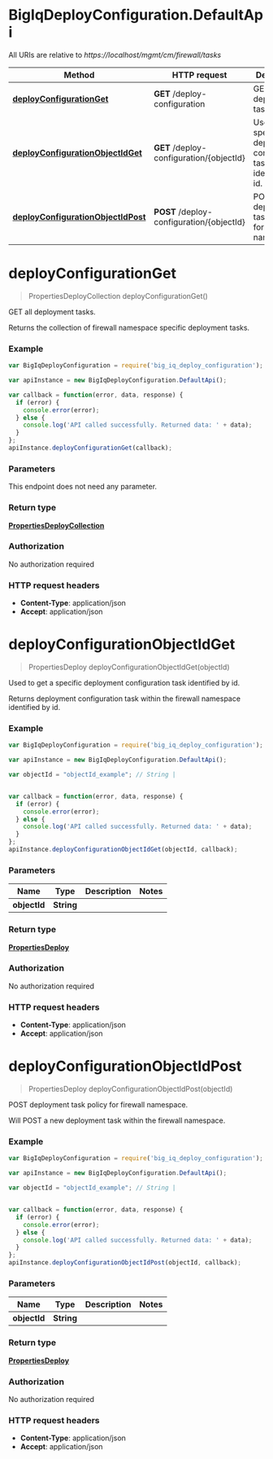 # BigIqDeployConfiguration.DefaultApi

All URIs are relative to *https://localhost/mgmt/cm/firewall/tasks*

Method | HTTP request | Description
------------- | ------------- | -------------
[**deployConfigurationGet**](DefaultApi.md#deployConfigurationGet) | **GET** /deploy-configuration | GET all deployment tasks.
[**deployConfigurationObjectIdGet**](DefaultApi.md#deployConfigurationObjectIdGet) | **GET** /deploy-configuration/{objectId} | Used to get a specific deployment configuration task identified by id.
[**deployConfigurationObjectIdPost**](DefaultApi.md#deployConfigurationObjectIdPost) | **POST** /deploy-configuration/{objectId} | POST deployment task policy for firewall namespace.


<a name="deployConfigurationGet"></a>
# **deployConfigurationGet**
> PropertiesDeployCollection deployConfigurationGet()

GET all deployment tasks.

Returns the collection of firewall namespace specific deployment tasks.

### Example
```javascript
var BigIqDeployConfiguration = require('big_iq_deploy_configuration');

var apiInstance = new BigIqDeployConfiguration.DefaultApi();

var callback = function(error, data, response) {
  if (error) {
    console.error(error);
  } else {
    console.log('API called successfully. Returned data: ' + data);
  }
};
apiInstance.deployConfigurationGet(callback);
```

### Parameters
This endpoint does not need any parameter.

### Return type

[**PropertiesDeployCollection**](PropertiesDeployCollection.md)

### Authorization

No authorization required

### HTTP request headers

 - **Content-Type**: application/json
 - **Accept**: application/json

<a name="deployConfigurationObjectIdGet"></a>
# **deployConfigurationObjectIdGet**
> PropertiesDeploy deployConfigurationObjectIdGet(objectId)

Used to get a specific deployment configuration task identified by id.

Returns deployment configuration task within the firewall namespace identified by id.

### Example
```javascript
var BigIqDeployConfiguration = require('big_iq_deploy_configuration');

var apiInstance = new BigIqDeployConfiguration.DefaultApi();

var objectId = "objectId_example"; // String | 


var callback = function(error, data, response) {
  if (error) {
    console.error(error);
  } else {
    console.log('API called successfully. Returned data: ' + data);
  }
};
apiInstance.deployConfigurationObjectIdGet(objectId, callback);
```

### Parameters

Name | Type | Description  | Notes
------------- | ------------- | ------------- | -------------
 **objectId** | **String**|  | 

### Return type

[**PropertiesDeploy**](PropertiesDeploy.md)

### Authorization

No authorization required

### HTTP request headers

 - **Content-Type**: application/json
 - **Accept**: application/json

<a name="deployConfigurationObjectIdPost"></a>
# **deployConfigurationObjectIdPost**
> PropertiesDeploy deployConfigurationObjectIdPost(objectId)

POST deployment task policy for firewall namespace.

Will POST a new deployment task within the firewall namespace.

### Example
```javascript
var BigIqDeployConfiguration = require('big_iq_deploy_configuration');

var apiInstance = new BigIqDeployConfiguration.DefaultApi();

var objectId = "objectId_example"; // String | 


var callback = function(error, data, response) {
  if (error) {
    console.error(error);
  } else {
    console.log('API called successfully. Returned data: ' + data);
  }
};
apiInstance.deployConfigurationObjectIdPost(objectId, callback);
```

### Parameters

Name | Type | Description  | Notes
------------- | ------------- | ------------- | -------------
 **objectId** | **String**|  | 

### Return type

[**PropertiesDeploy**](PropertiesDeploy.md)

### Authorization

No authorization required

### HTTP request headers

 - **Content-Type**: application/json
 - **Accept**: application/json

